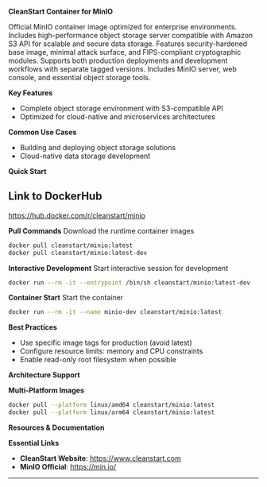 **CleanStart Container for MinIO**

Official MinIO container image optimized for enterprise environments. Includes high-performance object storage server compatible with Amazon S3 API for scalable and secure data storage. Features security-hardened base image, minimal attack surface, and FIPS-compliant cryptographic modules. Supports both production deployments and development workflows with separate tagged versions. Includes MinIO server, web console, and essential object storage tools.

**Key Features**
* Complete object storage environment with S3-compatible API
* Optimized for cloud-native and microservices architectures

**Common Use Cases**
* Building and deploying object storage solutions
* Cloud-native data storage development

**Quick Start**

## Link to DockerHub 

https://hub.docker.com/r/cleanstart/minio

**Pull Commands**
Download the runtime container images

```bash
docker pull cleanstart/minio:latest
docker pull cleanstart/minio:latest-dev
```

**Interactive Development**
Start interactive session for development

```bash
docker run --rm -it --entrypoint /bin/sh cleanstart/minio:latest-dev
```

**Container Start**
Start the container
```bash
docker run --rm -it --name minio-dev cleanstart/minio:latest
```

**Best Practices**
* Use specific image tags for production (avoid latest)
* Configure resource limits: memory and CPU constraints
* Enable read-only root filesystem when possible

**Architecture Support**

**Multi-Platform Images**

```bash
docker pull --platform linux/amd64 cleanstart/minio:latest
docker pull --platform linux/arm64 cleanstart/minio:latest
```

**Resources & Documentation**

**Essential Links**
* **CleanStart Website**: https://www.cleanstart.com
* **MinIO Official**: https://min.io/

---